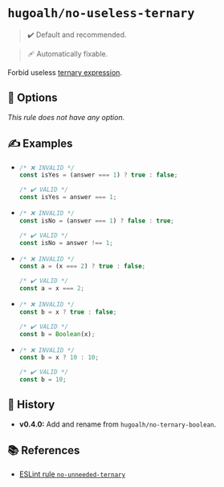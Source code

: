 # `hugoalh/no-useless-ternary`

> ✔️ Default and recommended.

> 🩹 Automatically fixable.

Forbid useless [ternary expression][ecmascript-ternary].

## 🔧 Options

*This rule does not have any option.*

## ✍️ Examples

- ```ts
  /* ❌ INVALID */
  const isYes = (answer === 1) ? true : false;

  /* ✔️ VALID */
  const isYes = answer === 1;
  ```
- ```ts
  /* ❌ INVALID */
  const isNo = (answer === 1) ? false : true;

  /* ✔️ VALID */
  const isNo = answer !== 1;
  ```
- ```ts
  /* ❌ INVALID */
  const a = (x === 2) ? true : false;

  /* ✔️ VALID */
  const a = x === 2;
  ```
- ```ts
  /* ❌ INVALID */
  const b = x ? true : false;

  /* ✔️ VALID */
  const b = Boolean(x);
  ```
- ```ts
  /* ❌ INVALID */
  const b = x ? 10 : 10;

  /* ✔️ VALID */
  const b = 10;
  ```

## 📜 History

- **v0.4.0:** Add and rename from `hugoalh/no-ternary-boolean`.

## 📚 References

- [ESLint rule `no-unneeded-ternary`](https://eslint.org/docs/latest/rules/no-unneeded-ternary)

[ecmascript-ternary]: https://developer.mozilla.org/en-US/docs/Web/JavaScript/Reference/Operators/Conditional_operator
